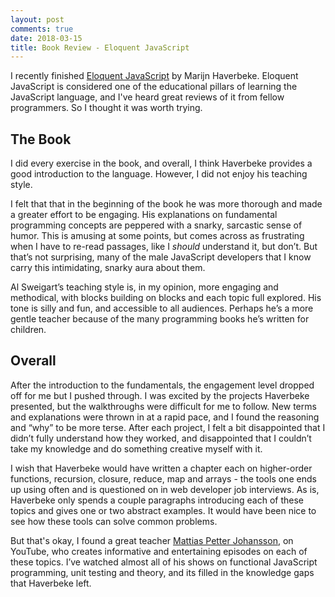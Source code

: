 ```yaml
---
layout: post
comments: true
date: 2018-03-15
title: Book Review - Eloquent JavaScript
---
```


I recently finished [Eloquent JavaScript](https://eloquentjavascript.net/) by Marijn Haverbeke. Eloquent JavaScript is considered one of the educational pillars of learning the JavaScript language, and I've heard great reviews of it from fellow programmers. So I thought it was worth trying.

## The Book

I did every exercise in the book, and overall, I think Haverbeke provides a good introduction to the language. However, I did not enjoy his teaching style. 

I felt that that in the beginning of the book he was more thorough and made a greater effort to be engaging. His explanations on fundamental programming concepts are peppered 
with a snarky, sarcastic sense of humor. This is amusing at some points, but comes across as frustrating when 
I have to re-read passages, like I _should_ understand it, but don’t. But that’s not surprising, many of the male 
JavaScript developers that I know carry this intimidating, snarky aura about them.

Al Sweigart’s teaching style is, in my opinion, more engaging and methodical, with blocks building on blocks and each topic full explored. His tone is silly and fun, and accessible to all audiences. Perhaps he’s a more gentle teacher because of the many programming books he’s written for children.

## Overall

After the introduction to the fundamentals, the engagement level dropped off for me but I pushed through. I was excited by the projects Haverbeke presented, but the walkthroughs were difficult for me to follow. New terms and explanations were thrown in at a rapid pace, and I found the reasoning and “why” to be more terse. After each project, I felt a bit disappointed that I didn’t fully understand how they worked, and disappointed that I couldn’t take my knowledge and do something creative myself with it. 

I wish that Haverbeke would have written a chapter each on higher-order functions, recursion, closure, reduce, map and arrays - the tools one ends up using often and is questioned on in web developer job interviews. As is, Haverbeke only spends a couple paragraphs introducing each of these topics and gives one or two abstract examples. It would have been nice to see how these tools can solve common problems. 

But that's okay, I found a great teacher [Mattias Petter Johansson](https://www.youtube.com/channel/UCO1cgjhGzsSYb1rsB4bFe4Q), on YouTube, who creates informative and entertaining episodes on each of these topics. I’ve watched almost all of his shows on functional JavaScript programming, unit testing and theory, and its filled in the knowledge gaps that Haverbeke left.

